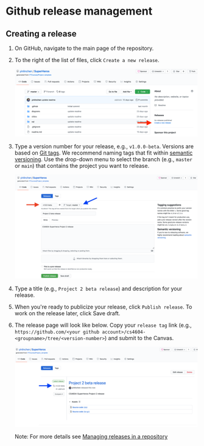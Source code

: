 # Github release management

## Creating a release

1. On GitHub, navigate to the main page of the repository.
2. To the right of the list of files, click `Create a new release`.

    <img src="images/create_release.png" width="600" />

3. Type a version number for your release, e.g., `v1.0.0-beta`. Versions are based on [Git tags](https://git-scm.com/book/en/Git-Basics-Tagging). We recommend naming tags that fit within [semantic versioning](http://semver.org/). Use the drop-down menu to select the branch (e.g., `master` or `main`) that contains the project you want to release.

    <img src="images/tag_version.png" width="600" />

4. Type a title (e.g., `Project 2 beta release`) and description for your release.

5. When you're ready to publicize your release, click `Publish release`. To work on the release later, click Save draft.

6. The release page will look like below. Copy your `release tag` link (e.g., `https://github.com/<your github account>/cs4604-<groupname>/tree/<version-number>`) and submit to the Canvas. 

    <img src="images/release_page.png" width="600" />

    Note: For more details see [Managing releases in a repository](https://docs.github.com/en/github/administering-a-repository/managing-releases-in-a-repository)